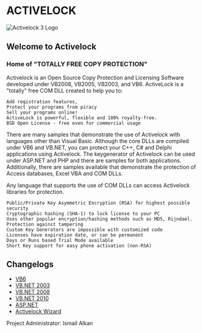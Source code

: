 # ACTIVELOCK
![Activelock 3 Logo](Images/Activelock_Logo1.JPG)
## Welcome to Activelock
### Home of "TOTALLY FREE COPY PROTECTION"

Activelock is an Open Source Copy Protection and Licensing Software developed under
VB2008, VB2005, VB2003, and VB6.
ActiveLock is a "totally" free COM DLL created to help you to:

    Add registration features,
    Protect your programs from piracy
    Sell your programs online!
    ActiveLock is powerful, flexible and 100% royalty-free.
    BSD Open License - free even for commercial usage

There are many samples that demonstrate the use of Activelock with languages other than Visual Basic. Although the core DLLs are compiled under VB6 and VB.NET, you can protect your C++, C# and Delphi applications using Activelock. The keygenerator of Activelock can be used under ASP.NET and PHP and there are samples for both applications. Additionally, there are samples available that demonstrate the protection of Access databases, Excel VBA and COM DLLs.

Any language that supports the use of COM DLLs can access Activelock libraries for protection.

    Public/Private Key Asymmetric Encryption (RSA) for highest possible security
    Cryptographic hashing (SHA-1) to lock license to your PC
    Uses other popular encryption/hashing methods such as MD5, Rijndael.
    Protection against tampering
    Custom Key Generators are impossible with customized code
    Licenses have expiration date, or can be permanent
    Days or Runs based Trial Mode available
    Short Key support for easy phone activation (non-RSA) 


## Changelogs
* [VB6](ChangeLog/VB6_ChangeLog.txt)
* [VB.NET 2003](ChangeLog/VB_NET2003_ChangeLog.txt)
* [VB.NET 2008](ChangeLog/VB_NET2008_ChangeLog.txt)
* [VB.NET 2010](ChangeLog/VB_NET2010_ChangeLog.txt)
* [ASP.NET](ChangeLog/ASP_NETAlugen2005_ChangeLog.txt)
* [Activelock Wizard](ChangeLog/ActivelockWizard_ChangeLog.txt)

Project Administrator: Ismail Alkan 
